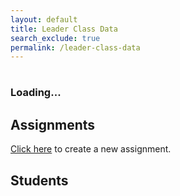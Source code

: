 ```yaml
---
layout: default
title: Leader Class Data
search_exclude: true
permalink: /leader-class-data
---
```

<body class="light">
<div class="class-period">
    <h1 id="class_name"></h1>
    <h3 id="class_leaders">Loading...</h3>
    <h2>Assignments</h2>
    <p><a href="{{site.baseurl}}/ass-request/">Click here</a> to create a new assignment.</p>
    <div id="assignment_container" class="container">
        <!-- Assignment cards will be dynamically added here -->
    </div>
    <h2>Students</h2>
    <ul id="students_container">
        <!-- Students in the class will be dynamically added here -->
    </ul>
    <br>
</div>

<script>
window.onload = (event) => {
      console.log("Page is fully loaded");
      let DarkMode = localStorage.getItem('DarkMode');
      DarkMode = (DarkMode === 'true'); // Convert to boolean
      console.log(DarkMode);
      if (DarkMode) {
        document.body.classList.add('dark');
        document.body.classList.remove('light');
      } else {
        document.body.classList.add('light');
        document.body.classList.remove('dark');
      }
};
    const local = 'http://localhost:8911';
    const deployed = 'https://jcc.stu.nighthawkcodingsociety.com';

    // this is method to extract the query parameter from URL
    function getParameterByName(name, url) {
        if (!url) url = window.location.href;
        name = name.replace(/[\[\]]/g, '\\$&');
        var regex = new RegExp('[?&]' + name + '(=([^&#]*)|&|#|$)'),
            results = regex.exec(url);
        if (!results) return null;
        if (!results[2]) return '';
        return decodeURIComponent(results[2].replace(/\+/g, ' '));
    }

    function fetchClassData() {
        // starting by extracting the assignment ID from query parameter
        var classId = getParameterByName('id');
        if (classId) {
            // Fetch assignment data using the assignment ID
            fetch(`${local}/api/class_period/${classId}`)
                .then(response => {
                    if (!response.ok) {
                        throw new Error('Network response was not ok');
                    }
                    return response.json();
                })
                .then(data => {
                    // Handle fetched assignment data here
                    console.log('Fetched assignment data:', data);
                    document.getElementById('class_name').innerHTML = data.name;
                    document.getElementById('class_leaders').innerHTML = 'Leaders: ';
                    for (var i = 0; i < data.leaders.length; i++) {
                        document.getElementById('class_leaders').innerHTML += data.leaders[i].name;
                        if (i < (data.leaders.length - 1)) {
                            document.getElementById('class_leaders').innerHTML += ", ";
                        }
                    }
                    for (var i = 0; i < data.students.length; i++) {
                        var newStudent = document.createElement('li');
                        newStudent.innerHTML = data.students[i].name;
                        document.getElementById('students_container').appendChild(newStudent);
                    }
                    populateAssignmentContainer(data);
                })
                .catch(error => console.error('Error fetching class data:', error));
        }
    }

    function populateAssignmentContainer(studentData) {
        const container = document.getElementById('assignment_container');
        container.innerHTML = ''; // clear previous content
        for (var assignment of studentData.assignments) {
            var card = document.createElement('div');
            card.classList.add('card');

            var assignmentName = document.createElement('div');
            assignmentName.classList.add('main-name');
            assignmentName.textContent = assignment.name;
            
            // adding a click event listener to the assignmentName div
            assignmentName.setAttribute("onclick", "assignmentRedirect(" + String(assignment.id) + ")");

            // var className = document.createElement('div');
            // className.classList.add('second-name');
            // className.textContent = classPeriodName;

            var dueDate = document.createElement('div');
            dueDate.classList.add('third-name');
            dueDate.textContent = `Due: ${new Date(assignment.dateDue).toLocaleDateString()}`;

            card.appendChild(assignmentName);
            // card.appendChild(className);
            card.appendChild(dueDate);

            container.appendChild(card);
        }
    }

    function assignmentRedirect(id) {
        window.location.href = '{{site.baseurl}}/assignment-data?id=' + id;
    }

    window.onload = fetchClassData;
</script>